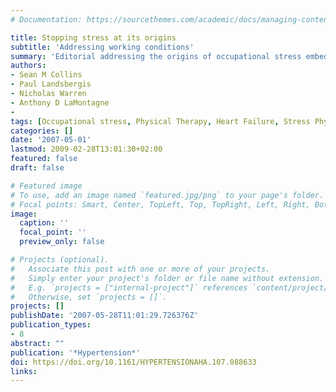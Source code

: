 ```yaml
---
# Documentation: https://sourcethemes.com/academic/docs/managing-content/

title: Stopping stress at its origins
subtitle: 'Addressing working conditions'
summary: 'Editorial addressing the origins of occupational stress embedded within working conditions.'
authors:
- Sean M Collins
- Paul Landsbergis
- Nicholas Warren
- Anthony D LaMontagne
- 
tags: [Occupational stress, Physical Therapy, Heart Failure, Stress Physiology]
categories: []
date: '2007-05-01'
lastmod: 2009-02-28T13:01:30+02:00
featured: false
draft: false

# Featured image
# To use, add an image named `featured.jpg/png` to your page's folder.
# Focal points: Smart, Center, TopLeft, Top, TopRight, Left, Right, BottomLeft, Bottom, BottomRight.
image:
  caption: ''
  focal_point: ''
  preview_only: false

# Projects (optional).
#   Associate this post with one or more of your projects.
#   Simply enter your project's folder or file name without extension.
#   E.g. `projects = ["internal-project"]` references `content/project/deep-learning/index.md`.
#   Otherwise, set `projects = []`.
projects: []
publishDate: '2007-05-28T11:01:29.726376Z'
publication_types:
- 8
abstract: ""
publication: '*Hypertension*'
doi: https://doi.org/10.1161/HYPERTENSIONAHA.107.088633
links:
---
```


